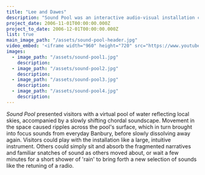 ```yaml
---
title: "Lee and Dawes"
description: "Sound Pool was an interactive audio-visual installation created for an exhibition at Banbury Museum"
project_date: 2006-11-01T00:00:00.000Z
project_to_date: 2006-12-01T00:00:00.000Z
list: true
main_image_path: "/assets/sound-pool-header.jpg"
video_embed: '<iframe width="960" height="720" src="https://www.youtube-nocookie.com/embed/YNe03b5BxLM?rel=0" frameborder="0" allowfullscreen></iframe>'
images:
  - image_path: "/assets/sound-pool1.jpg"
    description:
  - image_path: "/assets/sound-pool2.jpg"
    description:
  - image_path: "/assets/sound-pool3.jpg"
    description:
  - image_path: "/assets/sound-pool4.jpg"
    description:
---
```

_Sound Pool_ presented visitors with a virtual pool of water reflecting local skies,
accompanied by a slowly shifting chordal soundscape. Movement in the space caused ripples 
across the pool's surface, which in turn brought into focus sounds from everyday Banbury, 
before slowly dissolving away again. Visitors could play with the installation like a large,
intuitive instrument. Others could simply sit and absorb the fragmented narratives and familiar
snatches of sound as others moved about, or wait a few minutes for a short shower of 'rain' 
to bring forth a new selection of sounds like the retuning of a radio.